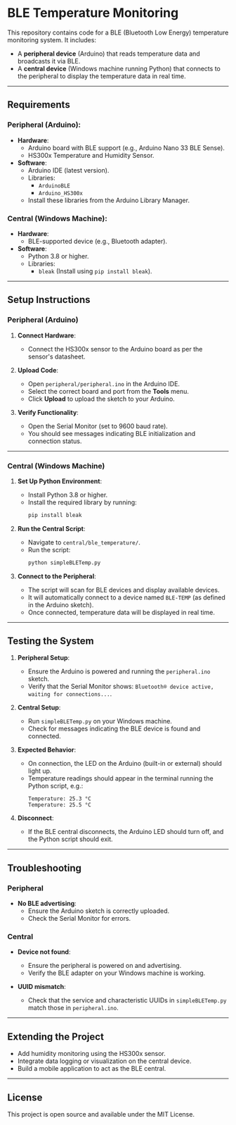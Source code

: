 # BLE Temperature Monitoring

This repository contains code for a BLE (Bluetooth Low Energy) temperature monitoring system. It includes:
- A **peripheral device** (Arduino) that reads temperature data and broadcasts it via BLE.
- A **central device** (Windows machine running Python) that connects to the peripheral to display the temperature data in real time.


---

## Requirements

### Peripheral (Arduino):
- **Hardware**:
  - Arduino board with BLE support (e.g., Arduino Nano 33 BLE Sense).
  - HS300x Temperature and Humidity Sensor.
- **Software**:
  - Arduino IDE (latest version).
  - Libraries:
    - `ArduinoBLE`
    - `Arduino_HS300x`
  - Install these libraries from the Arduino Library Manager.

### Central (Windows Machine):
- **Hardware**:
  - BLE-supported device (e.g., Bluetooth adapter).
- **Software**:
  - Python 3.8 or higher.
  - Libraries:
    - `bleak` (Install using `pip install bleak`).

---

## Setup Instructions

### Peripheral (Arduino)
1. **Connect Hardware**:
   - Connect the HS300x sensor to the Arduino board as per the sensor's datasheet.

2. **Upload Code**:
   - Open `peripheral/peripheral.ino` in the Arduino IDE.
   - Select the correct board and port from the **Tools** menu.
   - Click **Upload** to upload the sketch to your Arduino.

3. **Verify Functionality**:
   - Open the Serial Monitor (set to 9600 baud rate).
   - You should see messages indicating BLE initialization and connection status.

---

### Central (Windows Machine)
1. **Set Up Python Environment**:
   - Install Python 3.8 or higher.
   - Install the required library by running:
     ```bash
     pip install bleak
     ```

2. **Run the Central Script**:
   - Navigate to `central/ble_temperature/`.
   - Run the script:
     ```bash
     python simpleBLETemp.py
     ```

3. **Connect to the Peripheral**:
   - The script will scan for BLE devices and display available devices.
   - It will automatically connect to a device named `BLE-TEMP` (as defined in the Arduino sketch).
   - Once connected, temperature data will be displayed in real time.

---

## Testing the System

1. **Peripheral Setup**:
   - Ensure the Arduino is powered and running the `peripheral.ino` sketch.
   - Verify that the Serial Monitor shows: `Bluetooth® device active, waiting for connections...`.

2. **Central Setup**:
   - Run `simpleBLETemp.py` on your Windows machine.
   - Check for messages indicating the BLE device is found and connected.

3. **Expected Behavior**:
   - On connection, the LED on the Arduino (built-in or external) should light up.
   - Temperature readings should appear in the terminal running the Python script, e.g.:
     ```
     Temperature: 25.3 °C
     Temperature: 25.5 °C
     ```

4. **Disconnect**:
   - If the BLE central disconnects, the Arduino LED should turn off, and the Python script should exit.

---

## Troubleshooting

### Peripheral
- **No BLE advertising**:
  - Ensure the Arduino sketch is correctly uploaded.
  - Check the Serial Monitor for errors.

### Central
- **Device not found**:
  - Ensure the peripheral is powered on and advertising.
  - Verify the BLE adapter on your Windows machine is working.

- **UUID mismatch**:
  - Check that the service and characteristic UUIDs in `simpleBLETemp.py` match those in `peripheral.ino`.

---

## Extending the Project
- Add humidity monitoring using the HS300x sensor.
- Integrate data logging or visualization on the central device.
- Build a mobile application to act as the BLE central.

---

## License
This project is open source and available under the MIT License.

